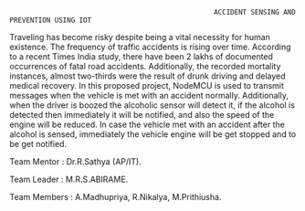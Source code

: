                                                       ACCIDENT SENSING AND PREVENTION USING IOT

Traveling has become risky despite being a vital necessity for human existence. The frequency of traffic accidents is rising over time. According to a recent Times India study, there have been 2 lakhs of documented occurrences of fatal road accidents. Additionally, the recorded mortality instances, almost two-thirds were the result of drunk driving and delayed medical recovery. In this proposed project, NodeMCU is used to transmit messages when the vehicle is met with an accident normally. Additionally, when the driver is boozed the alcoholic sensor will detect it, if the alcohol is detected then immediately it will be notified, and also the speed of the engine will be reduced. In case the vehicle met with an accident after the alcohol is sensed, immediately the vehicle engine will be get stopped and to be get notified.




Team Mentor  : Dr.R.Sathya (AP/IT).

Team Leader  : M.R.S.ABIRAME.

Team Members : A.Madhupriya,
               R.Nikalya,
               M.Prithiusha.
